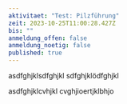 ```yaml
---
aktivitaet: "Test: Pilzführung"
zeit: 2023-10-25T11:00:28.427Z
bis: ""
anmeldung_offen: false
anmeldung_noetig: false
published: true
---
```

asdfghjklsdfghjkl  sdfghjklödfghjkl

asdfghjklcvhjkl   cvghjioertjklbhjo
